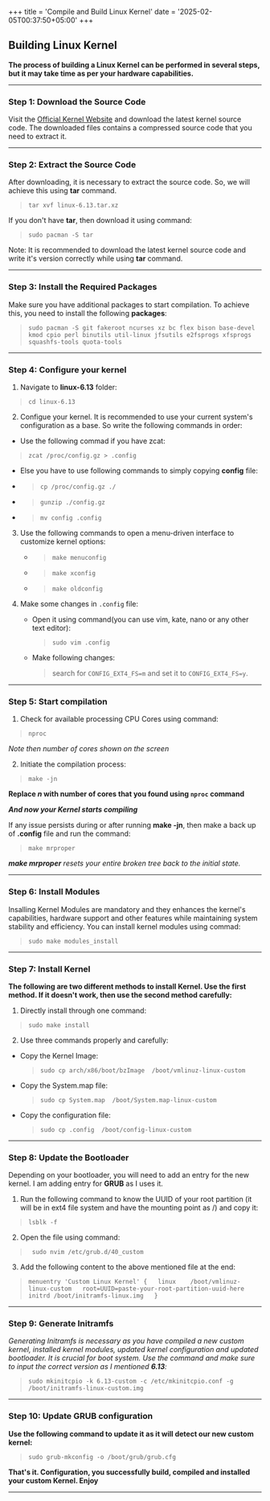 +++
title = 'Compile and Build Linux Kernel'
date = '2025-02-05T00:37:50+05:00'
+++

## Building Linux Kernel

**The process of building a Linux Kernel can be performed in several steps, but it may take time as per your hardware capabilities.**

---

### Step 1: Download the Source Code 

Visit the [Official Kernel Website](https://www.kernel.org/) and download the latest kernel source code. The downloaded files contains a compressed source code that you need to extract it.

---

### Step 2: Extract the Source Code

After downloading, it is necessary to extract the source code. So, we will achieve this using **tar** command.
 > `tar xvf linux-6.13.tar.xz`

If you don't have **tar**, then download it using command:

 > `sudo pacman -S tar`  

 Note: It is recommended to download the latest kernel source code and write it's version correctly while using **tar** command.

---

### Step 3: Install the Required Packages

Make sure you have additional packages to start compilation. To achieve this, you need to install the following **packages**:

 > `sudo pacman -S git fakeroot ncurses xz bc flex bison base-devel kmod cpio perl binutils util-linux jfsutils e2fsprogs xfsprogs squashfs-tools quota-tools`

---

### Step 4: Configure your kernel

1. Navigate to **linux-6.13** folder:

 > `cd linux-6.13`

2. Configue your kernel. It is recommended to use your current system's configuration as a base. So write the following commands in order:

  - Use the following commad if you have zcat:

   > `zcat /proc/config.gz > .config`  

  - Else you have to use following commands to simply copying **config** file:
    
   - > `cp /proc/config.gz ./`
   - > `gunzip ./config.gz`
   - > `mv config .config`

3. Use the following commands to open a menu-driven interface to customize kernel options: 

   - > `make menuconfig`
   - > `make xconfig`
   - > `make oldconfig`
 
4. Make some changes in `.config` file: 
   
   - Open it using command(you can use vim, kate, nano or any other text editor):

     > `sudo vim .config`

   - Make following changes: 
    
     > search for `CONFIG_EXT4_FS=m` and set it to `CONFIG_EXT4_FS=y`.

---

### Step 5: Start compilation

1. Check for available processing CPU Cores using command: 

 > `nproc`

*Note then number of cores shown on the screen*

2. Initiate the compilation process:

 > `make -jn`   

**Replace *n* with number of cores that you found using `nproc` command**


***And now your Kernel starts compiling***

If any issue persists during or after running **make -jn**, then make a back up of **.config** file and run the command:

 > `make mrproper` 

***make mrproper** resets your entire broken tree back to the initial state.*

---

### Step 6: Install Modules

Insalling Kernel Modules are mandatory and they enhances the kernel's capabilities, hardware support and other features while maintaining system stability and efficiency. You can install kernel modules using commad:

 > `sudo make modules_install`

---

### Step 7: Install Kernel

**The following are two different methods to install Kernel. Use the first method. If it doesn't work, then use the second method carefully:**

1. Directly install through one command:

 > `sudo make install`

2. Use three commands properly and carefully: 
 
  - Copy the Kernel Image:

    > `sudo cp arch/x86/boot/bzImage  /boot/vmlinuz-linux-custom`

  - Copy the System.map file:

    > `sudo cp System.map  /boot/System.map-linux-custom`

  - Copy the configuration file:

    > `sudo cp .config  /boot/config-linux-custom`

---

### Step 8: Update the Bootloader

Depending on your bootloader, you will need to add an entry for the new kernel. I am adding entry for **GRUB** as I uses it.

1. Run the following command to know the UUID of your root partition (it will be in ext4 file system and have the mounting point as /) and copy it:

 > `lsblk -f`

2. Open the file using command:

 > ` sudo nvim /etc/grub.d/40_custom`

3. Add the following content to the above mentioned file at the end:

 > `menuentry 'Custom Linux Kernel' {  
linux    /boot/vmlinuz-linux-custom  
root=UUID=paste-your-root-partition-uuid-here  
initrd /boot/initramfs-linux.img  
}`  

---

### Step 9: Generate Initramfs 

*Generating Initramfs is necessary as you have compiled a new custom kernel, installed kernel modules, updated kernel configuration and updated bootloader. It is crucial for boot system. Use the command and make sure to input the correct version as I mentioned **6.13**:*

 > `sudo mkinitcpio -k 6.13-custom -c /etc/mkinitcpio.conf -g /boot/initramfs-linux-custom.img`

---

### Step 10: Update GRUB configuration

**Use the following command to update it as it will detect our new custom kernel:**

 > `sudo grub-mkconfig -o /boot/grub/grub.cfg`


**That's it. Configuration, you successfully build, compiled and installed your custom Kernel. Enjoy**

---


